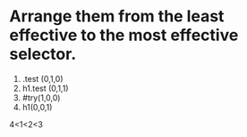 # Arrange them from the least effective to the most effective selector.

1. .test (0,1,0)
2. h1.test (0,1,1)
3. #try(1,0,0)
4. h1(0,0,1)

4<1<2<3
